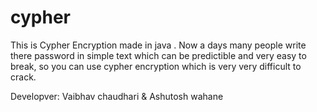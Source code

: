 # cypher
This is Cypher Encryption made in java .
Now a days many people write there password in simple text which can be predictible and very easy to break,
so you can use cypher encryption which is very very difficult to crack.

Developver: Vaibhav chaudhari & Ashutosh wahane
